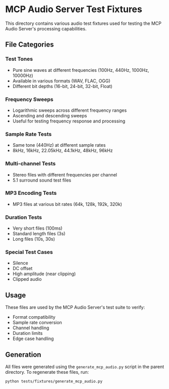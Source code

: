 # MCP Audio Server Test Fixtures

This directory contains various audio test fixtures used for testing the MCP Audio Server's processing capabilities.

## File Categories

### Test Tones
- Pure sine waves at different frequencies (100Hz, 440Hz, 1000Hz, 10000Hz)
- Available in various formats (WAV, FLAC, OGG)
- Different bit depths (16-bit, 24-bit, 32-bit, Float)

### Frequency Sweeps
- Logarithmic sweeps across different frequency ranges
- Ascending and descending sweeps
- Useful for testing frequency response and processing

### Sample Rate Tests
- Same tone (440Hz) at different sample rates
- 8kHz, 16kHz, 22.05kHz, 44.1kHz, 48kHz, 96kHz

### Multi-channel Tests
- Stereo files with different frequencies per channel
- 5.1 surround sound test files

### MP3 Encoding Tests
- MP3 files at various bit rates (64k, 128k, 192k, 320k)

### Duration Tests
- Very short files (100ms)
- Standard length files (3s)
- Long files (10s, 30s)

### Special Test Cases
- Silence
- DC offset
- High amplitude (near clipping)
- Clipped audio

## Usage

These files are used by the MCP Audio Server's test suite to verify:
- Format compatibility
- Sample rate conversion
- Channel handling
- Duration limits
- Edge case handling

## Generation

All files were generated using the `generate_mcp_audio.py` script in the parent directory. 
To regenerate these files, run:

```bash
python tests/fixtures/generate_mcp_audio.py
```

